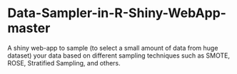 # Data-Sampler-in-R-Shiny-WebApp-master
A shiny web-app to sample (to select a small amount of data from huge dataset) your data based on different sampling techniques such as SMOTE, ROSE, Stratified Sampling, and others.
